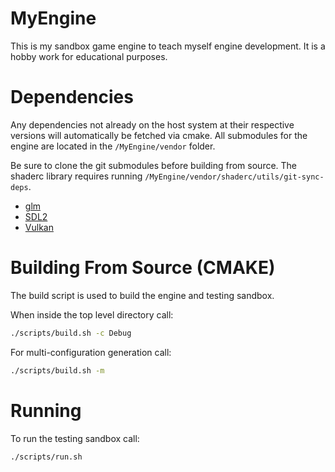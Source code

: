 # MyEngine

This is my sandbox game engine to teach myself engine development. It is a hobby work for educational purposes.

# Dependencies

Any dependencies not already on the host system at their respective versions
will automatically be fetched via cmake. All submodules for the engine are located in the `/MyEngine/vendor` folder.

Be sure to clone the git submodules before building from source. The shaderc library requires running `/MyEngine/vendor/shaderc/utils/git-sync-deps`.

- [glm](http://github.com/g-truc/glm.git)
- [SDL2](https://github.com/libsdl-org/SDL.git)
- [Vulkan](https://github.com/KhronosGroup/Vulkan-Hpp.git)

# Building From Source (CMAKE)

The build script is used to build the engine and testing sandbox.

When inside the top level directory call:
```bash
./scripts/build.sh -c Debug
```

For multi-configuration generation call:
```bash
./scripts/build.sh -m
```

# Running

To run the testing sandbox call:
```bash
./scripts/run.sh
```
